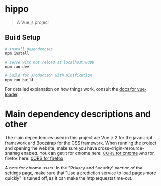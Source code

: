 # hippo

> A Vue.js project

## Build Setup

``` bash
# install dependencies
npm install

# serve with hot reload at localhost:8080
npm run dev

# build for production with minification
npm run build
```

For detailed explanation on how things work, consult the [docs for vue-loader](http://vuejs.github.io/vue-loader).

# Main dependency descriptions and other

The main dependencies used in this project are Vue.js 2 for the javascript framework and
Bootstrap for the CSS framework. When running the project and opening the website, make sure you have 
cross-origin-resource-sharing enabled. You can get it for chrome here:
[CORS for chrome](https://chrome.google.com/webstore/detail/allow-control-allow-origi/nlfbmbojpeacfghkpbjhddihlkkiljbi?hl=en)
And for firefox here:
[CORS for firefox](https://addons.mozilla.org/en-US/firefox/addon/cors-everywhere/)

A note for chrome users: In the "Privacy and Security" section of the settings page, make sure that
"Use a prediction service to load pages more quickly" is turned off, as it can make the http requests time-out.